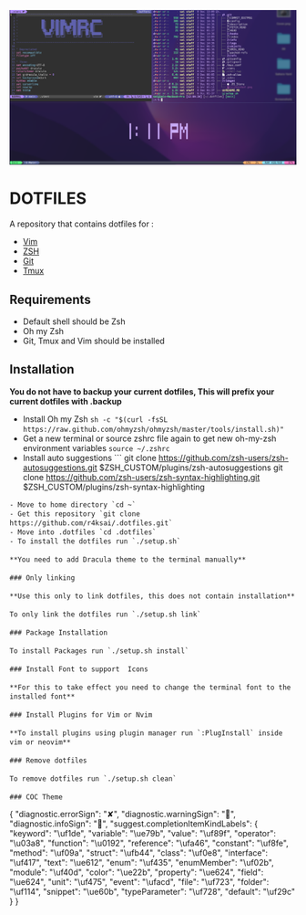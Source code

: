 ![cover](./images/screenshot.png)

# DOTFILES

A repository that contains dotfiles for :
- [Vim](.vimrc)
- [ZSH](.zshrc)
- [Git](.gitconfig)
- [Tmux](.tmux.conf)

## Requirements

- Default shell should be Zsh
- Oh my Zsh
- Git, Tmux and Vim should be installed

## Installation 

**You do not have to backup your current dotfiles, This will prefix your current dotfiles with .backup** 

- Install Oh my Zsh `sh -c "$(curl -fsSL https://raw.github.com/ohmyzsh/ohmyzsh/master/tools/install.sh)"`
- Get a new terminal or source zshrc file again to get new oh-my-zsh environment variables `source ~/.zshrc`
- Install auto suggestions ```
        git clone https://github.com/zsh-users/zsh-autosuggestions.git $ZSH_CUSTOM/plugins/zsh-autosuggestions
        git clone https://github.com/zsh-users/zsh-syntax-highlighting.git $ZSH_CUSTOM/plugins/zsh-syntax-highlighting
 ```
- Move to home directory `cd ~`
- Get this repository `git clone https://github.com/r4ksai/.dotfiles.git`
- Move into .dotfiles `cd .dotfiles`
- To install the dotfiles run `./setup.sh`

**You need to add Dracula theme to the terminal manually**

### Only linking

**Use this only to link dotfiles, this does not contain installation**

To only link the dotfiles run `./setup.sh link`

### Package Installation

To install Packages run `./setup.sh install`

### Install Font to support  Icons

**For this to take effect you need to change the terminal font to the installed font**

### Install Plugins for Vim or Nvim

**To install plugins using plugin manager run `:PlugInstall` inside vim or neovim**

### Remove dotfiles

To remove dotfiles run `./setup.sh clean`

### COC Theme

```
{
  "diagnostic.errorSign": "✘",
  "diagnostic.warningSign": "",
  "diagnostic.infoSign": "",
  "suggest.completionItemKindLabels": {
    "keyword": "\uf1de",
    "variable": "\ue79b",
    "value": "\uf89f",
    "operator": "\u03a8",
    "function": "\u0192",
    "reference": "\ufa46",
    "constant": "\uf8fe",
    "method": "\uf09a",
    "struct": "\ufb44",
    "class": "\uf0e8",
    "interface": "\uf417",
    "text": "\ue612",
    "enum": "\uf435",
    "enumMember": "\uf02b",
    "module": "\uf40d",
    "color": "\ue22b",
    "property": "\ue624",
    "field": "\ue624",
    "unit": "\uf475",
    "event": "\ufacd",
    "file": "\uf723",
    "folder": "\uf114",
    "snippet": "\ue60b",
    "typeParameter": "\uf728",
    "default": "\uf29c"
  }
}

```
